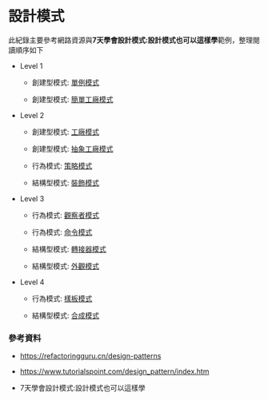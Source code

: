 # 設計模式

此紀錄主要參考網路資源與**7天學會設計模式:設計模式也可以這樣學**範例，整理閱讀順序如下

- Level 1

    - 創建型模式: [單例模式](./CreationalPatterns/Singleton/README.md)

    - 創建型模式: [簡單工廠模式](./CreationalPatterns/SimpleFactory/README.md)

- Level 2

    - 創建型模式: [工廠模式](./CreationalPatterns/Factory/README.md)

    - 創建型模式: [抽象工廠模式](./CreationalPatterns/AbstractFactory/README.md)

    - 行為模式: [策略模式](./BehavioralPatterns/Strategy/README.md)

    - 結構型模式: [裝飾模式](./StructuralPatterns/Decorator/README.md)

- Level 3

    - 行為模式: [觀察者模式](./BehavioralPatterns/Observer/README.md)

    - 行為模式: [命令模式](./BehavioralPatterns/Command/README.md)

    - 結構型模式: [轉接器模式](./StructuralPatterns/Adapter/README.md)

    - 結構型模式: [外觀模式](./StructuralPatterns/Facade/README.md)

- Level 4

    - 行為模式: [樣板模式](./BehavioralPatterns/Template/README.md)

    - 結構型模式: [合成模式](./StructuralPatterns/Composite/README.md)

### 參考資料

- https://refactoringguru.cn/design-patterns

- https://www.tutorialspoint.com/design_pattern/index.htm

- 7天學會設計模式:設計模式也可以這樣學

